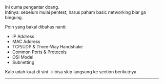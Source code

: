 
Ini cuma pengantar doang.  
Intinya: sebelum mulai pentest, harus paham basic networking biar ga bingung.  

Poin yang bakal dibahas nanti:  
- IP Address  
- MAC Address  
- TCP/UDP & Three-Way Handshake  
- Common Ports & Protocols  
- OSI Model  
- Subnetting  

Kalo udah kuat di sini → bisa skip langsung ke section berikutnya.  

---
